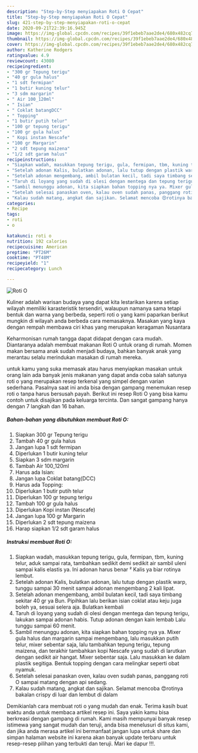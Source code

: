 ```yaml
---
description: "Step-by-Step menyiapakan Roti O Cepat"
title: "Step-by-Step menyiapakan Roti O Cepat"
slug: 421-step-by-step-menyiapakan-roti-o-cepat
date: 2020-09-21T22:39:16.945Z
image: https://img-global.cpcdn.com/recipes/39f1ebeb7aae2de4/680x482cq70/roti-o-foto-resep-utama.jpg
thumbnail: https://img-global.cpcdn.com/recipes/39f1ebeb7aae2de4/680x482cq70/roti-o-foto-resep-utama.jpg
cover: https://img-global.cpcdn.com/recipes/39f1ebeb7aae2de4/680x482cq70/roti-o-foto-resep-utama.jpg
author: Katherine Rodgers
ratingvalue: 4.9
reviewcount: 43080
recipeingredient:
- "300 gr Tepung terigu"
- "40 gr gula halus"
- "1 sdt fermipan"
- "1 butir kuning telur"
- "3 sdm margarin"
- " Air 100_120ml"
- " Isian"
- " Coklat batangDCC"
- " Topping"
- "1 butir putih telur"
- "100 gr tepung terigu"
- "100 gr gula halus"
- " Kopi instan Nescafe"
- "100 gr Margarin"
- "2 sdt tepung maizena"
- "1/2 sdt garam halus"
recipeinstructions:
- "Siapkan wadah, masukkan tepung terigu, gula, fermipan, tbm, kuning telur, aduk sampai rata, tambahkan sedikit demi sedikit air sambil uleni sampai kalis elastis ya. Ini adonan harus benar ² Kalis ya biar rotinya lembut."
- "Setelah adonan Kalis, bulatkan adonan, lalu tutup dengan plastik warp, tunggu sampai 30 menit sampai adonan mengembang 2 kali lipat."
- "Setelah adonan mengembang, ambil bulatan kecil, tadi saya timbang sekitar 40 gr ya Bun. Pipihkan lalu berikan isian coklat atau keju juga boleh ya, sesuai selera aja. Bulatkan kembali"
- "Taruh di loyang yang sudah di olesi dengan mentega dan tepung terigu, lakukan sampai adonan habis. Tutup adonan dengan kain lembab Lalu tunggu sampai 60 menit."
- "Sambil menunggu adonan, kita siapkan bahan topping nya ya. Mixer gula halus dan margarin sampai mengembang, lalu masukkan putih telur, mixer sebentar saja, lalu tambahkan tepung terigu, tepung maizena, dan terakhir tambahkan kopi Nescafe yang sudah di larutkan dengan sedikit air hangat. Mixer sebentar saja. Lalu masukkan ke dalam plastik segitiga. Bentuk topping dengan cara melingkar seperti obat nyamuk."
- "Setelah selesai panaskan oven, kalau oven sudah panas, panggang roti O sampai matang dengan api sedang."
- "Kalau sudah matang, angkat dan sajikan. Selamat mencoba 😍rotinya bakalan crispy di luar dan lembut di dalam"
categories:
- Recipe
tags:
- roti
- o

katakunci: roti o 
nutrition: 192 calories
recipecuisine: American
preptime: "PT26M"
cooktime: "PT48M"
recipeyield: "1"
recipecategory: Lunch

---
```



![Roti O](https://img-global.cpcdn.com/recipes/39f1ebeb7aae2de4/680x482cq70/roti-o-foto-resep-utama.jpg)

Kuliner adalah warisan budaya yang dapat kita lestarikan karena setiap wilayah memiliki karasteristik tersendiri, walaupun namanya sama tetapi bentuk dan warna yang berbeda, seperti roti o yang kami paparkan berikut mungkin di wilayah anda berbeda cara memasaknya. Masakan yang kaya dengan rempah membawa ciri khas yang merupakan keragaman Nusantara



Keharmonisan rumah tangga dapat didapat dengan cara mudah. Diantaranya adalah membuat makanan Roti O untuk orang di rumah. Momen makan bersama anak sudah menjadi budaya, bahkan banyak anak yang merantau selalu merindukan masakan di rumah mereka.

untuk kamu yang suka memasak atau harus menyiapkan masakan untuk orang lain ada banyak jenis makanan yang dapat anda coba salah satunya roti o yang merupakan resep terkenal yang simpel dengan varian sederhana. Pasalnya saat ini anda bisa dengan gampang menemukan resep roti o tanpa harus bersusah payah.
Berikut ini resep Roti O yang bisa kamu contoh untuk disajikan pada keluarga tercinta. Dan sangat gampang hanya dengan 7 langkah dan 16 bahan.


<!--inarticleads1-->

##### Bahan-bahan yang dibutuhkan membuat Roti O:

1. Siapkan 300 gr Tepung terigu
1. Tambah 40 gr gula halus
1. Jangan lupa 1 sdt fermipan
1. Diperlukan 1 butir kuning telur
1. Siapkan 3 sdm margarin
1. Tambah  Air 100_120ml
1. Harus ada  Isian:
1. Jangan lupa  Coklat batang(DCC)
1. Harus ada  Topping:
1. Diperlukan 1 butir putih telur
1. Diperlukan 100 gr tepung terigu
1. Tambah 100 gr gula halus
1. Diperlukan  Kopi instan (Nescafe)
1. Jangan lupa 100 gr Margarin
1. Diperlukan 2 sdt tepung maizena
1. Harap siapkan 1/2 sdt garam halus




<!--inarticleads2-->

##### Instruksi membuat  Roti O:

1. Siapkan wadah, masukkan tepung terigu, gula, fermipan, tbm, kuning telur, aduk sampai rata, tambahkan sedikit demi sedikit air sambil uleni sampai kalis elastis ya. Ini adonan harus benar ² Kalis ya biar rotinya lembut.
1. Setelah adonan Kalis, bulatkan adonan, lalu tutup dengan plastik warp, tunggu sampai 30 menit sampai adonan mengembang 2 kali lipat.
1. Setelah adonan mengembang, ambil bulatan kecil, tadi saya timbang sekitar 40 gr ya Bun. Pipihkan lalu berikan isian coklat atau keju juga boleh ya, sesuai selera aja. Bulatkan kembali
1. Taruh di loyang yang sudah di olesi dengan mentega dan tepung terigu, lakukan sampai adonan habis. Tutup adonan dengan kain lembab Lalu tunggu sampai 60 menit.
1. Sambil menunggu adonan, kita siapkan bahan topping nya ya. Mixer gula halus dan margarin sampai mengembang, lalu masukkan putih telur, mixer sebentar saja, lalu tambahkan tepung terigu, tepung maizena, dan terakhir tambahkan kopi Nescafe yang sudah di larutkan dengan sedikit air hangat. Mixer sebentar saja. Lalu masukkan ke dalam plastik segitiga. Bentuk topping dengan cara melingkar seperti obat nyamuk.
1. Setelah selesai panaskan oven, kalau oven sudah panas, panggang roti O sampai matang dengan api sedang.
1. Kalau sudah matang, angkat dan sajikan. Selamat mencoba 😍rotinya bakalan crispy di luar dan lembut di dalam




Demikianlah cara membuat roti o yang mudah dan enak. Terima kasih buat waktu anda untuk membaca artikel resep ini. Saya yakin kamu bisa berkreasi dengan gampang di rumah. Kami masih mempunyai banyak resep istimewa yang sangat mudah dan teruji, anda bisa menelusuri di situs kami, dan jika anda merasa artikel ini bermanfaat jangan lupa untuk share dan simpan halaman website ini karena akan banyak update terbaru untuk resep-resep pilihan yang terbukti dan teruji. Mari ke dapur !!!. 
